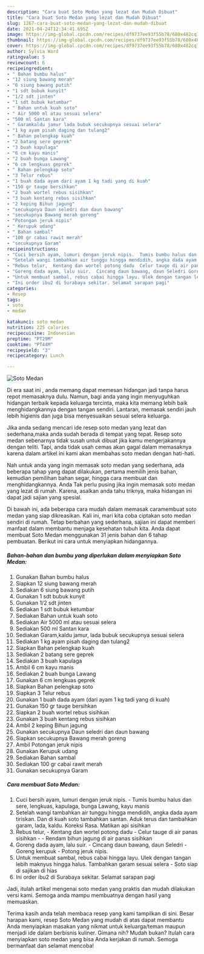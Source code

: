```yaml
---
description: "Cara buat Soto Medan yang lezat dan Mudah Dibuat"
title: "Cara buat Soto Medan yang lezat dan Mudah Dibuat"
slug: 1267-cara-buat-soto-medan-yang-lezat-dan-mudah-dibuat
date: 2021-04-24T12:34:41.695Z
image: https://img-global.cpcdn.com/recipes/df9737ee93f55b78/680x482cq70/soto-medan-foto-resep-utama.jpg
thumbnail: https://img-global.cpcdn.com/recipes/df9737ee93f55b78/680x482cq70/soto-medan-foto-resep-utama.jpg
cover: https://img-global.cpcdn.com/recipes/df9737ee93f55b78/680x482cq70/soto-medan-foto-resep-utama.jpg
author: Sylvia Ward
ratingvalue: 5
reviewcount: 6
recipeingredient:
- " Bahan bumbu halus"
- "12 siung bawang merah"
- "6 siung bawang putih"
- "1 sdt bubuk kunyit"
- "1/2 sdt jinten"
- "1 sdt bubuk ketumbar"
- " Bahan untuk kuah soto"
- " Air 5000 ml atau sesuai selera"
- "500 ml Santan kara"
- " Garamkaldu jamur lada bubuk secukupnya sesuai selera"
- "1 kg ayam pisah daging dan tulang2"
- " Bahan pelengkap kuah"
- "2 batang sere geprek"
- "3 buah kapulaga"
- "6 cm kayu manis"
- "2 buah bunga Lawang"
- "6 cm lengkuas geprek"
- " Bahan pelengkap soto"
- "3 Telur rebus"
- "1 buah dada ayam dari ayam 1 kg tadi yang di kuah"
- "150 gr tauge bersihkan"
- "2 buah wortel rebus sisihkan"
- "3 buah kentang rebus sisihkan"
- "2 keping Bihun jagung"
- "secukupnya Daun seledri dan daun bawang"
- "secukupnya Bawang merah goreng"
- "Potongan jeruk nipis"
- " Kerupuk udang"
- " Bahan sambal"
- "100 gr cabai rawit merah"
- "secukupnya Garam"
recipeinstructions:
- "Cuci bersih ayam, lumuri dengan jeruk nipis.  Tumis bumbu halus dan sere, lengkuas, kapulaga, bunga Lawang, kayu manis"
- "Setelah wangi tambahkan air tunggu hingga mendidih, angka dada ayam tiriskan. Dan di kuah soto tambahkan santan. Aduk terus dan tambahkan garam, lada, kaldu. Koreksi Rasa. Matikan api sisihkan"
- "Rebus telur,  Kentang dan wortel potong dadu  Celur tauge di air panas sisihkan   Rendam bihun jagung di air panas sisihkan"
- "Goreng dada ayam, lalu suir.  Cincang daun bawang, daun Seledri Goreng kerupuk  Potong jeruk nipis."
- "Untuk membuat sambal, rebus cabai hingga layu. Ulek dengan tangan lebih maknyus hingga halus. Tambahkan garam sesuai selera  Soto siap di sajikan di hias"
- "Ini order ibu2 di Surabaya sekitar. Selamat sarapan pagi"
categories:
- Resep
tags:
- soto
- medan

katakunci: soto medan 
nutrition: 225 calories
recipecuisine: Indonesian
preptime: "PT29M"
cooktime: "PT44M"
recipeyield: "3"
recipecategory: Lunch

---
```



![Soto Medan](https://img-global.cpcdn.com/recipes/df9737ee93f55b78/680x482cq70/soto-medan-foto-resep-utama.jpg)

Di era  saat ini , anda memang dapat memesan hidangan jadi tanpa harus repot memasaknya dulu. Namun, bagi anda yang ingin menyuguhkan hidangan terbaik kepada keluarga tercinta, maka kita memang lebih baik menghidangkannya dengan tangan sendiri. Lantaran, memasak sendiri jauh lebih higienis dan juga bisa menyesuaikan sesuai selera keluarga.

Jika anda sedang mencari ide resep soto medan yang lezat dan sederhana,maka anda sudah berada di tempat yang tepat. Resep soto medan  sebenarnya tidak susah untuk dibuat jika kamu mengerjakannya dengan teliti. Tapi, anda tidak usah cemas akan gagal dalam memasaknya 
karena dalam artikel ini kami akan membahas soto medan dengan hati-hati.  



Nah untuk anda yang ingin memasak soto medan yang sederhana, ada beberapa tahap yang dapat dilakukan, pertama memilih jenis bahan, kemudian pemilihan bahan segar, hingga cara membuat dan menghidangkannya. Anda Tak perlu pusing jika ingin memasak soto medan yang lezat di rumah. Karena, asalkan anda  tahu triknya, maka hidangan ini dapat jadi sajian yang spesial.

Di bawah ini, ada beberapa cara mudah dalam memasak caramembuat soto medan yang siap dikreasikan. Kali ini, mari kita coba ciptakan soto medan sendiri di rumah. Tetap berbahan yang sederhana, sajian ini dapat memberi manfaat dalam membantu menjaga kesehatan tubuh kita. Anda dapat membuat Soto Medan menggunakan 31 jenis bahan dan 6 tahap pembuatan. Berikut ini cara untuk menyiapkan hidangannya.

<!--inarticleads1-->

##### Bahan-bahan dan bumbu yang diperlukan dalam menyiapkan Soto Medan:

1. Gunakan  Bahan bumbu halus
1. Siapkan 12 siung bawang merah
1. Sediakan 6 siung bawang putih
1. Gunakan 1 sdt bubuk kunyit
1. Gunakan 1/2 sdt jinten
1. Sediakan 1 sdt bubuk ketumbar
1. Sediakan  Bahan untuk kuah soto
1. Sediakan  Air 5000 ml atau sesuai selera
1. Sediakan 500 ml Santan kara
1. Sediakan  Garam,kaldu jamur, lada bubuk secukupnya sesuai selera
1. Sediakan 1 kg ayam pisah daging dan tulang2
1. Siapkan  Bahan pelengkap kuah
1. Sediakan 2 batang sere geprek
1. Sediakan 3 buah kapulaga
1. Ambil 6 cm kayu manis
1. Sediakan 2 buah bunga Lawang
1. Gunakan 6 cm lengkuas geprek
1. Siapkan  Bahan pelengkap soto
1. Siapkan 3 Telur rebus
1. Gunakan 1 buah dada ayam (dari ayam 1 kg tadi yang di kuah)
1. Gunakan 150 gr tauge bersihkan
1. Siapkan 2 buah wortel rebus sisihkan
1. Gunakan 3 buah kentang rebus sisihkan
1. Ambil 2 keping Bihun jagung
1. Gunakan secukupnya Daun seledri dan daun bawang
1. Siapkan secukupnya Bawang merah goreng
1. Ambil Potongan jeruk nipis
1. Gunakan  Kerupuk udang
1. Sediakan  Bahan sambal
1. Sediakan 100 gr cabai rawit merah
1. Gunakan secukupnya Garam




<!--inarticleads2-->

##### Cara membuat Soto Medan:

1. Cuci bersih ayam, lumuri dengan jeruk nipis.  - Tumis bumbu halus dan sere, lengkuas, kapulaga, bunga Lawang, kayu manis
1. Setelah wangi tambahkan air tunggu hingga mendidih, angka dada ayam tiriskan. Dan di kuah soto tambahkan santan. Aduk terus dan tambahkan garam, lada, kaldu. Koreksi Rasa. Matikan api sisihkan
1. Rebus telur,  - Kentang dan wortel potong dadu  - Celur tauge di air panas sisihkan  -  - Rendam bihun jagung di air panas sisihkan
1. Goreng dada ayam, lalu suir.  - Cincang daun bawang, daun Seledri - Goreng kerupuk  - Potong jeruk nipis.
1. Untuk membuat sambal, rebus cabai hingga layu. Ulek dengan tangan lebih maknyus hingga halus. Tambahkan garam sesuai selera  - Soto siap di sajikan di hias
1. Ini order ibu2 di Surabaya sekitar. Selamat sarapan pagi




Jadi, itulah artikel mengenai  soto medan  yang praktis dan mudah dilakukan versi kami. Semoga anda mampu membuatnya dengan hasil yang memuaskan. 

Terima kasih anda telah membaca resep yang kami tampilkan di sini. Besar harapan kami, resep  Soto Medan yang mudah di atas dapat membantu Anda menyiapkan masakan yang nikmat untuk keluarga/teman maupun menjadi ide dalam berbisnis kuliner. Gimana nih? Mudah bukan? Itulah cara menyiapkan soto medan yang bisa Anda kerjakan di rumah. Semoga bermanfaat dan selamat mencoba!

